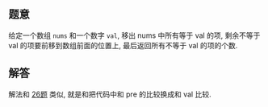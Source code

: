 ## 题意

给定一个数组 `nums` 和一个数字 `val`, 移出 nums 中所有等于 val 的项, 剩余不等于 val 的项要前移到数组前面的位置上, 最后返回所有不等于 val 的项的个数.

## 解答

解法和 [26题](https://leetcode150.xhu.me/27) 类似, 就是和把代码中和 pre 的比较换成和 val 比较.